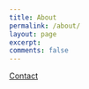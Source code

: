 ```yaml
---
title: About
permalink: /about/
layout: page
excerpt: 
comments: false
---
```



<a href="https://robertmarshall.xyz/contact">Contact</a>
